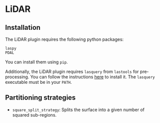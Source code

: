 # LiDAR

## Installation

The LiDAR plugin requires the following python packages:

```
laspy
PDAL
```

You can install them using `pip`.

Additionally, the LiDAR plugin requires `lasquery` from `lastools` for pre-processing.
You can follow the instructions [here](https://github.com/aitorarjona/LAStools/tree/lasquery) to install it.
The `lasquery` executable must be in your `PATH`.


## Partitioning strategies

- `square_split_strategy`: Splits the surface into a given number of squared sub-regions.